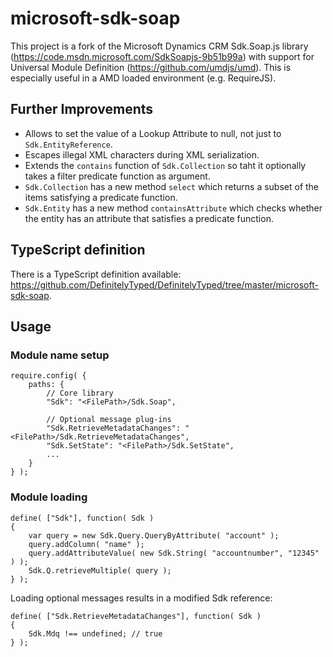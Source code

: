 # microsoft-sdk-soap
This project is a fork of the Microsoft Dynamics CRM Sdk.Soap.js library (https://code.msdn.microsoft.com/SdkSoapjs-9b51b99a) with support for Universal Module Definition (https://github.com/umdjs/umd). This is especially useful in a AMD loaded environment (e.g. RequireJS).

## Further Improvements

* Allows to set the value of a Lookup Attribute to null, not just to ``Sdk.EntityReference``.
* Escapes illegal XML characters during XML serialization.
* Extends the ``contains`` function of ``Sdk.Collection`` so taht it optionally takes a filter predicate function as argument.
* ``Sdk.Collection`` has a new method ``select`` which returns a subset of the items satisfying a predicate function.
* ``Sdk.Entity`` has a new method ``containsAttribute`` which checks whether the entity has an attribute that satisfies a predicate function.

## TypeScript definition

There is a TypeScript definition available: https://github.com/DefinitelyTyped/DefinitelyTyped/tree/master/microsoft-sdk-soap.

## Usage

### Module name setup

    require.config( {
        paths: {
            // Core library
            "Sdk": "<FilePath>/Sdk.Soap",
            
            // Optional message plug-ins
            "Sdk.RetrieveMetadataChanges": "<FilePath>/Sdk.RetrieveMetadataChanges",
            "Sdk.SetState": "<FilePath>/Sdk.SetState",
            ...
        }
    } );

### Module loading

    define( ["Sdk"], function( Sdk )
    {
        var query = new Sdk.Query.QueryByAttribute( "account" );
        query.addColumn( "name" );
        query.addAttributeValue( new Sdk.String( "accountnumber", "12345" ) );
        Sdk.Q.retrieveMultiple( query );
    } );

Loading optional messages results in a modified Sdk reference:

    define( ["Sdk.RetrieveMetadataChanges"], function( Sdk )
    {
        Sdk.Mdq !== undefined; // true
    } );
